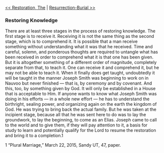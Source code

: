 [<< Restoration, The](Restoration,%20The.md)  |  [Resurrection-Burial >>](Resurrection-Burial.md)

### Restoring Knowledge
There are at least three stages in the process of restoring knowledge. The first stage is to receive it. Receiving it is not the same thing as the second stage, which is to comprehend it. It is possible that a man receive something without understanding what it was that he received. Time and careful, solemn, and ponderous thoughts are required to untangle what has been received in order to comprehend what it is that one has been given. But it is altogether something of a different order of magnitude, completely separate from that, to teach it. One can receive it and comprehend it, but he may not be able to teach it. When it finally does get taught, undoubtedly it will be taught in the manner Joseph Smith was beginning to work on in Nauvoo but never finished — that is, by ceremony and by covenant. And this, too, by something given by God. It will only be established in a House that is acceptable to Him. If anyone wants to know what Joseph Smith was doing in his efforts — in a whole new effort — he has to understand the birthright, sealing power, and organizing again on the earth the kingdom of God. He was trying to bring back the actual family. But he was taken at the incipient stage, because all that he was sent here to do was to lay the groundwork, to lay the beginning, to come as an Elias. Joseph came to call to the world and to give them, if they will pay attention to it, a basis for study to learn and potentially qualify for the Lord to resume the restoration and bring it to a completion.1



1 “Plural Marriage,” March 22, 2015, Sandy UT, 47, paper.